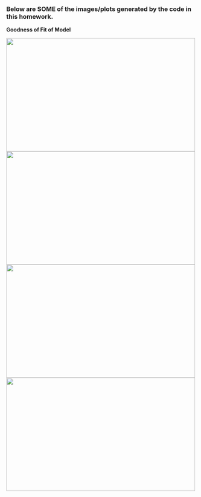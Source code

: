 ### Below are SOME of the images/plots generated by the code in this homework.

**Goodness of Fit of Model**

<img src="https://user-images.githubusercontent.com/79668025/153776296-caf7313d-6941-499c-86e3-768056dbcf71.png" width="500" height="300">
<img src="https://user-images.githubusercontent.com/79668025/153776300-16eb9a3d-6246-4ce9-b62e-ef41501c6df0.png" width="500" height="300">
<img src="https://user-images.githubusercontent.com/79668025/153776303-781fd315-9b17-41a1-a32c-978e37c80798.png" width="500" height="300">
<img src="https://user-images.githubusercontent.com/79668025/153776342-01725194-534d-4e6e-a427-2cbb91b3162d.png" width="500" height="300">
